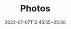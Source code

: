 ---
title: "Photos"
description: "Photos that I take and edit"
date: 2022-07-07T12:45:55+05:30
draft: false
---